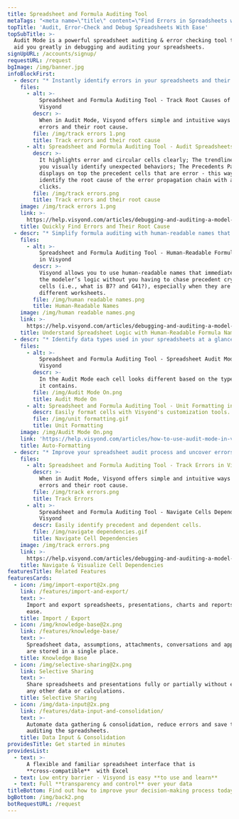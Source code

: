 ```yaml
---
title: Spreadsheet and Formula Auditing Tool
metaTags: "<meta name=\"title\" content=\"Find Errors in Spreadsheets with Spreadsheet and Formula Auditing Tool\">\r\n\r\n<meta name=\"description\" content=\"Visyond’s Audit Mode offers a powerful spreadsheet auditing & error checking tool that will simplify the debugging and auditing of your spreadsheets.\">\r\n\r\n<meta name=\"keywords\" content=\"excel auditing tools, formula auditing in excel, find errors in excel, error checking tool excel\">"
topTitle: 'Audit, Error-Check and Debug Spreadsheets With Ease'
topSubTitle: >-
  Audit Mode is a powerful spreadsheet auditing & error checking tool that will
  aid you greatly in debugging and auditing your spreadsheets.
signUpURL: /accounts/signup/
requestURL: /request
bgImage: /img/banner.jpg
infoBlockFirst:
  - descr: "* Instantly identify errors in your spreadsheets and their root cause\r\n* Instantly locate precedent and dependent cells\r\n"
    files:
      - alt: >-
          Spreadsheet and Formula Auditing Tool - Track Root Causes of Errors in
          Visyond
        descr: >-
          When in Audit Mode, Visyond offers simple and intuitive ways to track
          errors and their root cause.
        file: /img/track errors 1.png
        title: Track errors and their root cause
      - alt: Spreadsheet and Formula Auditing Tool - Audit Spreadsheets in Visyond
        descr: >-
          It highlights error and circular cells clearly; The trendlines help
          you visually identify unexpected behaviors; The Precedents Panel
          displays on top the precedent cells that are error - this way you can
          identify the root cause of the error propagation chain with a few
          clicks.
        file: /img/track errors.png
        title: Track errors and their root cause
    image: /img/track errors 1.png
    link: >-
      https://help.visyond.com/articles/debugging-and-auditing-a-model-reduce-human-errors/
    title: Quickly Find Errors and Their Root Cause
  - descr: "* Simplify formula auditing with human-readable names that immediately reveal modeler’s logic\r\n* Understand complex formulas & spreadsheet structure faster\r\n"
    files:
      - alt: >-
          Spreadsheet and Formula Auditing Tool - Human-Readable Formula Names
          in Visyond
        descr: >-
          Visyond allows you to use human-readable names that immediately reveal
          the modeler’s logic without you having to chase precedent cryptic
          cells (i.e., what is B7? and G41?), especially when they are on
          different worksheets.
        file: /img/human readable names.png
        title: Human-Readable Names
    image: /img/human readable names.png
    link: >-
      https://help.visyond.com/articles/debugging-and-auditing-a-model-reduce-human-errors/
    title: Understand Spreadsheet Logic with Human-Readable Formula Names
  - descr: "* Identify data types used in your spreadsheets at a glance\r\n* When Audit Mode is active, Visyond will tell you whether a cell contains a number, a string, a date or a formula by highlighting cells with distinct color codes\r\n* Quickly locate cells with errors\r\n"
    files:
      - alt: >-
          Spreadsheet and Formula Auditing Tool - Spreadsheet Audit Mode in
          Visyond
        descr: >-
          In the Audit Mode each cell looks different based on the type of data
          it contains.
        file: /img/Audit Mode On.png
        title: Audit Mode On
      - alt: Spreadsheet and Formula Auditing Tool - Unit Formatting in Visyond
        descr: Easily format cells with Visyond's customization tools.
        file: /img/unit formatting.gif
        title: Unit Formatting
    image: /img/Audit Mode On.png
    link: 'https://help.visyond.com/articles/how-to-use-audit-mode-in-visyond/'
    title: Auto-Formatting
  - descr: "* Improve your spreadsheet audit process and uncover errors that would be otherwise painstaking to catch\r\n* Understand the structure of your models better\r\n* Make your spreadsheets easier to visualize and explain to colleagues or clients\r\n"
    files:
      - alt: Spreadsheet and Formula Auditing Tool - Track Errors in Visyond
        descr: >-
          When in Audit Mode, Visyond offers simple and intuitive ways to track
          errors and their root cause.
        file: /img/track errors.png
        title: Track Errors
      - alt: >-
          Spreadsheet and Formula Auditing Tool - Navigate Cells Dependencies in
          Visyond
        descr: Easily identify precedent and dependent cells.
        file: /img/navigate dependencies.gif
        title: Navigate Cell Dependencies
    image: /img/track errors.png
    link: >-
      https://help.visyond.com/articles/debugging-and-auditing-a-model-reduce-human-errors/
    title: Navigate & Visualize Cell Dependencies
featuresTitle: Related Features
featuresCards:
  - icon: /img/import-export@2x.png
    link: /features/import-and-export/
    text: >-
      Import and export spreadsheets, presentations, charts and reports with
      ease.
    title: Import / Export
  - icon: /img/knowledge-base@2x.png
    link: /features/knowledge-base/
    text: >-
      Spreadsheet data, assumptions, attachments, conversations and approvals
      are stored in a single place.
    title: Knowledge Base
  - icon: /img/selective-sharing@2x.png
    link: Selective Sharing
    text: >-
      Share spreadsheets and presentations fully or partially without exposing
      any other data or calculations.
    title: Selective Sharing
  - icon: /img/data-input@2x.png
    link: /features/data-input-and-consolidation/
    text: >-
      Automate data gathering & consolidation, reduce errors and save time
      auditing the spreadsheets.
    title: Data Input & Consolidation
providesTitle: Get started in minutes
providesList:
  - text: >-
      A flexible and familiar spreadsheet interface that is
      **cross-compatible**  with Excel
  - text: Low entry barrier - Visyond is easy **to use and learn**
  - text: Full **transparency and control** over your data
titleBottom: Find out how to improve your decision-making process today
bgBottom: /img/back2.png
botRequestURL: /request
---
```


